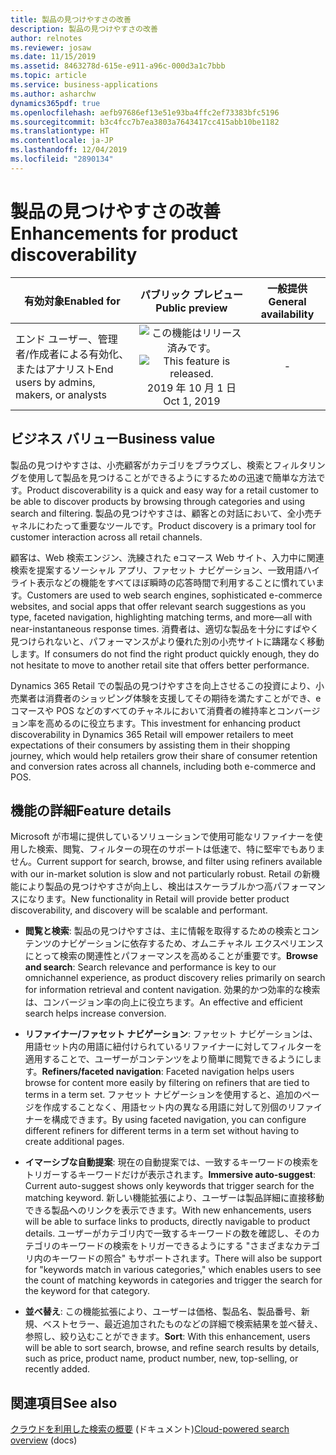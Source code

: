 ```yaml
---
title: 製品の見つけやすさの改善
description: 製品の見つけやすさの改善
author: relnotes
ms.reviewer: josaw
ms.date: 11/15/2019
ms.assetid: 8463278d-615e-e911-a96c-000d3a1c7bbb
ms.topic: article
ms.service: business-applications
ms.author: asharchw
dynamics365pdf: true
ms.openlocfilehash: aefb97686ef13e51e93ba4ffc2ef73383bfc5196
ms.sourcegitcommit: b3c4fcc7b7ea3803a7643417cc415abb10be1182
ms.translationtype: HT
ms.contentlocale: ja-JP
ms.lasthandoff: 12/04/2019
ms.locfileid: "2890134"
---
```

# <a name="enhancements-for-product-discoverability"></a><span data-ttu-id="82f6c-103">製品の見つけやすさの改善</span><span class="sxs-lookup"><span data-stu-id="82f6c-103">Enhancements for product discoverability</span></span>


| <span data-ttu-id="82f6c-104">有効対象</span><span class="sxs-lookup"><span data-stu-id="82f6c-104">Enabled for</span></span>    |  <span data-ttu-id="82f6c-105">パブリック プレビュー</span><span class="sxs-lookup"><span data-stu-id="82f6c-105">Public preview</span></span> | <span data-ttu-id="82f6c-106">一般提供</span><span class="sxs-lookup"><span data-stu-id="82f6c-106">General availability</span></span> | 
| ---------- | :----------: |:----------: |
|<span data-ttu-id="82f6c-107">エンド ユーザー、管理者/作成者による有効化、またはアナリスト</span><span class="sxs-lookup"><span data-stu-id="82f6c-107">End users by admins, makers, or analysts</span></span>|<span data-ttu-id="82f6c-108">![この機能はリリース済みです。](/dynamics365-release-plan/media/green-checkmark.png "この機能はリリース済みです。")</span><span class="sxs-lookup"><span data-stu-id="82f6c-108">![This feature is released.](/dynamics365-release-plan/media/green-checkmark.png "This feature is released.")</span></span> <span data-ttu-id="82f6c-109">2019 年 10 月 1 日</span><span class="sxs-lookup"><span data-stu-id="82f6c-109">Oct 1, 2019</span></span>| -|


## <a name="business-value"></a><span data-ttu-id="82f6c-110">ビジネス バリュー</span><span class="sxs-lookup"><span data-stu-id="82f6c-110">Business value</span></span>
<!-- bv start -->
<span data-ttu-id="82f6c-111">製品の見つけやすさは、小売顧客がカテゴリをブラウズし、検索とフィルタリングを使用して製品を見つけることができるようにするための迅速で簡単な方法です。</span><span class="sxs-lookup"><span data-stu-id="82f6c-111">Product discoverability is a quick and easy way for a retail customer to be able to discover products by browsing through categories and using search and filtering.</span></span> <span data-ttu-id="82f6c-112">製品の見つけやすさは、顧客との対話において、全小売チャネルにわたって重要なツールです。</span><span class="sxs-lookup"><span data-stu-id="82f6c-112">Product discovery is a primary tool for customer interaction across all retail channels.</span></span> 

<span data-ttu-id="82f6c-113">顧客は、Web 検索エンジン、洗練された eコマース Web サイト、入力中に関連検索を提案するソーシャル アプリ、ファセット ナビゲーション、一致用語ハイライト表示などの機能をすべてほぼ瞬時の応答時間で利用することに慣れています。</span><span class="sxs-lookup"><span data-stu-id="82f6c-113">Customers are used to web search engines, sophisticated e-commerce websites, and social apps that offer relevant search suggestions as you type, faceted navigation, highlighting matching terms, and more—all with near-instantaneous response times.</span></span> <span data-ttu-id="82f6c-114">消費者は、適切な製品を十分にすばやく見つけられないと、パフォーマンスがより優れた別の小売サイトに躊躇なく移動します。</span><span class="sxs-lookup"><span data-stu-id="82f6c-114">If consumers do not find the right product quickly enough, they do not hesitate to move to another retail site that offers better performance.</span></span> 

<span data-ttu-id="82f6c-115">Dynamics 365 Retail での製品の見つけやすさを向上させるこの投資により、小売業者は消費者のショッピング体験を支援してその期待を満たすことができ、eコマースや POS などのすべてのチャネルにおいて消費者の維持率とコンバージョン率を高めるのに役立ちます。</span><span class="sxs-lookup"><span data-stu-id="82f6c-115">This investment for enhancing product discoverability in Dynamics 365 Retail will empower retailers to meet expectations of their consumers by assisting them in their shopping journey, which would help retailers grow their share of consumer retention and conversion rates across all channels, including both e-commerce and POS.</span></span>
<!-- bv end -->



## <a name="feature-details"></a><span data-ttu-id="82f6c-116">機能の詳細</span><span class="sxs-lookup"><span data-stu-id="82f6c-116">Feature details</span></span>
<!--feature detail start -->
<span data-ttu-id="82f6c-117">Microsoft が市場に提供しているソリューションで使用可能なリファイナーを使用した検索、閲覧、フィルターの現在のサポートは低速で、特に堅牢でもありません。</span><span class="sxs-lookup"><span data-stu-id="82f6c-117">Current support for search, browse, and filter using refiners available with our in-market solution is slow and not particularly robust.</span></span> <span data-ttu-id="82f6c-118">Retail の新機能により製品の見つけやすさが向上し、検出はスケーラブルかつ高パフォーマンスになります。</span><span class="sxs-lookup"><span data-stu-id="82f6c-118">New functionality in Retail will provide better product discoverability, and discovery will be scalable and performant.</span></span>

-  <span data-ttu-id="82f6c-119">**閲覧と検索**: 製品の見つけやすさは、主に情報を取得するための検索とコンテンツのナビゲーションに依存するため、オムニチャネル エクスペリエンスにとって検索の関連性とパフォーマンスを高めることが重要です。</span><span class="sxs-lookup"><span data-stu-id="82f6c-119">**Browse and search**: Search relevance and performance is key to our omnichannel experience, as product discovery relies primarily on search for information retrieval and content navigation.</span></span> <span data-ttu-id="82f6c-120">効果的かつ効率的な検索は、コンバージョン率の向上に役立ちます。</span><span class="sxs-lookup"><span data-stu-id="82f6c-120">An effective and efficient search helps increase conversion.</span></span> 

-  <span data-ttu-id="82f6c-121">**リファイナー/ファセット ナビゲーション**: ファセット ナビゲーションは、用語セット内の用語に紐付けられているリファイナーに対してフィルターを適用することで、ユーザーがコンテンツをより簡単に閲覧できるようにします。</span><span class="sxs-lookup"><span data-stu-id="82f6c-121">**Refiners/faceted navigation**: Faceted navigation helps users browse for content more easily by filtering on refiners that are tied to terms in a term set.</span></span> <span data-ttu-id="82f6c-122">ファセット ナビゲーションを使用すると、追加のページを作成することなく、用語セット内の異なる用語に対して別個のリファイナーを構成できます。</span><span class="sxs-lookup"><span data-stu-id="82f6c-122">By using faceted navigation, you can configure different refiners for different terms in a term set without having to create additional pages.</span></span>

- <span data-ttu-id="82f6c-123">**イマーシブな自動提案**: 現在の自動提案では、一致するキーワードの検索をトリガーするキーワードだけが表示されます。</span><span class="sxs-lookup"><span data-stu-id="82f6c-123">**Immersive auto-suggest**: Current auto-suggest shows only keywords that trigger search for the matching keyword.</span></span> <span data-ttu-id="82f6c-124">新しい機能拡張により、ユーザーは製品詳細に直接移動できる製品へのリンクを表示できます。</span><span class="sxs-lookup"><span data-stu-id="82f6c-124">With new enhancements, users will be able to surface links to products, directly navigable to product details.</span></span> <span data-ttu-id="82f6c-125">ユーザーがカテゴリ内で一致するキーワードの数を確認し、そのカテゴリのキーワードの検索をトリガーできるようにする "さまざまなカテゴリ内のキーワードの照合" もサポートされます。</span><span class="sxs-lookup"><span data-stu-id="82f6c-125">There will also be support for "keywords match in various categories," which enables users to see the count of matching keywords in categories and trigger the search for the keyword for that category.</span></span> 

- <span data-ttu-id="82f6c-126">**並べ替え**: この機能拡張により、ユーザーは価格、製品名、製品番号、新規、ベストセラー、最近追加されたものなどの詳細で検索結果を並べ替え、参照し、絞り込むことができます。</span><span class="sxs-lookup"><span data-stu-id="82f6c-126">**Sort**: With this enhancement, users will be able to sort search, browse, and refine search results by details, such as price, product name, product number, new, top-selling, or recently added.</span></span>
<!--feature detail end -->










## <a name="see-also"></a><span data-ttu-id="82f6c-127">関連項目</span><span class="sxs-lookup"><span data-stu-id="82f6c-127">See also</span></span>

<span data-ttu-id="82f6c-128">[クラウドを利用した検索の概要](https://docs.microsoft.com/dynamics365/commerce/cloud-powered-search-overview) (ドキュメント)</span><span class="sxs-lookup"><span data-stu-id="82f6c-128">[Cloud-powered search overview](https://docs.microsoft.com/dynamics365/commerce/cloud-powered-search-overview) (docs)</span></span>
